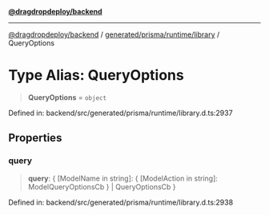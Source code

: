 [**@dragdropdeploy/backend**](../../../../../README.md)

***

[@dragdropdeploy/backend](../../../../../README.md) / [generated/prisma/runtime/library](../README.md) / QueryOptions

# Type Alias: QueryOptions

> **QueryOptions** = `object`

Defined in: backend/src/generated/prisma/runtime/library.d.ts:2937

## Properties

### query

> **query**: \{ \[ModelName in string\]: \{ \[ModelAction in string\]: ModelQueryOptionsCb \} \| QueryOptionsCb \}

Defined in: backend/src/generated/prisma/runtime/library.d.ts:2938

